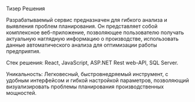 Тизер Решения

Разрабатываемый сервис предназначен для гибкого анализа и выявления проблем планирования. Он представляет собой комплексное веб-приложение, позволяющее пользователю получать актуальную наглядную информацию о производстве, использовать данные автоматического анализа для оптимизации работы предприятия.

Стек решения: React, JavaScript, ASP.NET Rest web-API, SQL Server.
    
Уникальность: Легковесный, быстровнедряемый инструмент, с удобным интерфейсом и гибкой настройкой параметров, позволяющий визуализировать проблемы планирования производственных мощностей.